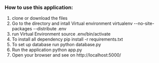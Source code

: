 ### How to use this application:

1. clone or download the files
2. Go to the directory and intall Virtual environment virtualenv --no-site-packages --distribute .env
3. run Virtual Environment source .env/bin/activate
4. To install all dependency pip install -r requirements.txt
5. To set up database run python database.py
6. Run the application python app.py
7. Open your browser and see on http://localhost:5000/